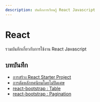 ```yaml
---
description: บันทึกการเรียนรู้ React Javascript
---
```


# React

รวมบันทึกเกี่ยวกับการใช้งาน React Javascript

## บทบันทึก

* [การสร้าง React Starter Project](https://kms74.gitbook.io/learn-to-be/react/create-react-app)
* [การตัดหลักทศนิยมโดยไม่ปัดเศษ][setdecimal]
* [react-bootstrap : Table][table]
* [react-bootstrap : Pagination][pagination]


[pagination]: https://kms74.gitbook.io/learn-to-be/readme-1/pagination-with-react-bootstrap
[table]: https://kms74.gitbook.io/learn-to-be/readme-1/table-with-react-bootstrap
[setdecimal]: https://kms74.gitbook.io/learn-to-be/readme-1/set-decimal-places
